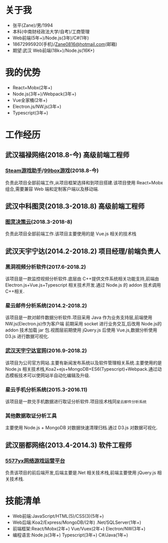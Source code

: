 # 关于我 
- 张平(Zane)/男/1994
- 本科(中南财经政法大学/自考)/工商管理
- Web前端(5年+)/Node.js(3年)/C#(1年)
- 18672995920(手机)/Zane0816@hotmail.com(邮箱)
- 期望:武汉 Web前端(18k+)/Node.js(16K+)

# 我的优势
- React+Mobx(2年+)
- Node.js(3年+)/Webpack(3年+)
- Vue全家桶(2年+)
- Electron.js/NW.js(3年+)
- Typescript(3年+)

# 工作经历

## 武汉福禄网络(2018.8-今) 高级前端工程师 
### [Steam游戏助手](https://steamboxs.com)/[99box游戏](https://simpleshq.99box.com/)(2018.8-今)
负责此项目全部前端工作,从项目框架选择和到项目搭建.该项目使用 React+Mobx 组合,需要兼容 Web 端和定制客户端以及移动端.

## 武汉中科图灵(2018.3-2018.8) 高级前端工程师
### [图灵决策云](http://tds.ac.cn)(2018.3-2018-8)
负责此项目全部前端工作.该项目主要使用的是 Vue.js 相关的技术栈

## 武汉天宇宁达(2014.2-2018.2) 项目经理/前端负责人
### 黑洞视频分析软件(2017.6-2018.2)
该项目是一款监控视频分析软件.底层由 C++提供文件系统相关功能支持,前端由 Electron.js+Vue.js+Typescript 相关技术开发.通过 Node.js 的 addon 技术调用 C++相关.
### 星云邮件分析系统(2014.2-2018.2)
该项目是一款对邮件数据分析软件.项目采用 Java 作为业务支持层,前端使用 NW.js(Electron.js)作为客户端 前期采用 socket 进行业务交互,后改用 Node.js的 addon 技术加载 jar 包.视图层前期使用 jQuery.js 后使用 Vue.js,数据分析使用 D3.js 进行数据可视化.
### [武汉天宇宁达官网](http://www.cflab.net)(2016.9-2018.2)
该项目为公司官方网站.主要有新闻发布系统以及软件管理相关系统.主要使用的是 Node.js 相关技术栈,Koa2+ejs+MongoDB+ES6(Typescript)+Webpack.通过动态模板技术可以使网站半自动化编辑及升级.
### 星云手机分析系统(2015.3-2016.11)
该项目是一款兑手机数据进行取证分析软件.项目技术栈同`星云邮件分析系统`
### 其他数据取证分析工具
主要使用 Node.js + MongoDB 对数据快速清理归档.通过 D3.js 对数据可视化.

## 武汉丽都网络(2013.4-2014.3) 软件工程师
### [5577yx网络游戏运营平台](http://www.5577yx.com/)
负责该项目的前后端开发,后端主要是.Net 相关技术栈,前端主要使用 jQuery.js 相关技术栈.

# 技能清单
- Web前端:JavaScript/HTML(5)/CSS(3)(5年+)
- Web后端:Koa2/Express/MongoDB/(2年) .Net/SQLServer(1年+)
- 前端框架:React/Mobx(2年+) Vue/Vuex(2年+) Electron/NW(3年+)
- 编程语言:Node.js(3年+) Typescript(3年+) C#/Java(1年+)
